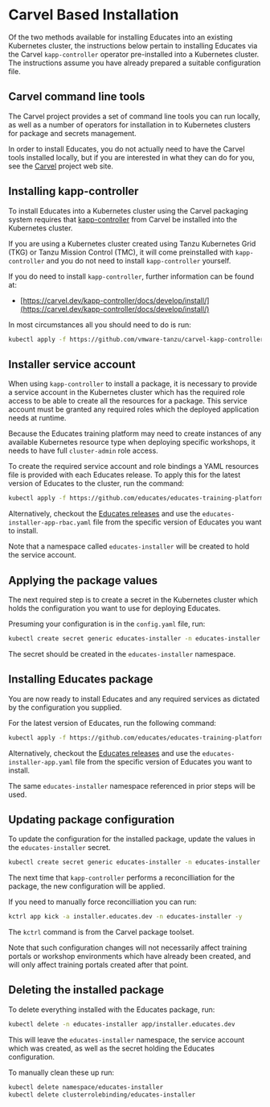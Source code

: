 Carvel Based Installation
=========================

Of the two methods available for installing Educates into an existing Kubernetes cluster, the instructions below pertain to installing Educates via the Carvel `kapp-controller` operator pre-installed into a Kubernetes cluster. The instructions assume you have already prepared a suitable configuration file.

Carvel command line tools
-------------------------

The Carvel project provides a set of command line tools you can run locally, as well as a number of operators for installation in to Kubernetes clusters for package and secrets management.

In order to install Educates, you do not actually need to have the Carvel tools installed locally, but if you are interested in what they can do for you, see the [Carvel](https://carvel.dev/) project web site.

Installing kapp-controller
--------------------------

To install Educates into a Kubernetes cluster using the Carvel packaging system requires that [kapp-controller](https://carvel.dev/kapp-controller/) from Carvel be installed into the Kubernetes cluster.

If you are using a Kubernetes cluster created using Tanzu Kubernetes Grid (TKG) or Tanzu Mission Control (TMC), it will come preinstalled with ``kapp-controller`` and you do not need to install ``kapp-controller`` yourself.

If you do need to install ``kapp-controller``, further information can be found at:

* [https://carvel.dev/kapp-controller/docs/develop/install/](https://carvel.dev/kapp-controller/docs/develop/install/)

In most circumstances all you should need to do is run:

```bash
kubectl apply -f https://github.com/vmware-tanzu/carvel-kapp-controller/releases/latest/download/release.yml
```

Installer service account
-------------------------

When using `kapp-controller` to install a package, it is necessary to provide a service account in the Kubernetes cluster which has the required role access to be able to create all the resources for a package. This service account must be granted any required roles which the deployed application needs at runtime.

Because the Educates training platform may need to create instances of any available Kubernetes resource type when deploying specific workshops, it needs to have full `cluster-admin` role access.

To create the required service account and role bindings a YAML resources file is provided with each Educates release. To apply this for the latest version of Educates to the cluster, run the command:

```bash
kubectl apply -f https://github.com/educates/educates-training-platform/releases/latest/download/educates-installer-app-rbac.yaml
```

Alternatively, checkout the [Educates releases](https://github.com/educates/educates-training-platform/releases) and use the `educates-installer-app-rbac.yaml` file from the specific version of Educates you want to install.

Note that a namespace called `educates-installer` will be created to hold the service account.

Applying the package values
---------------------------

The next required step is to create a secret in the Kubernetes cluster which holds the configuration you want to use for deploying Educates.

Presuming your configuration is in the `config.yaml` file, run:

```bash
kubectl create secret generic educates-installer -n educates-installer --from-file config.yaml --save-config
```

The secret should be created in the `educates-installer` namespace.

Installing Educates package
---------------------------

You are now ready to install Educates and any required services as dictated by the configuration you supplied.

For the latest version of Educates, run the following command:

```bash
kubectl apply -f https://github.com/educates/educates-training-platform/releases/latest/download/educates-installer-app.yaml
```

Alternatively, checkout the [Educates releases](https://github.com/educates/educates-training-platform/releases) and use the `educates-installer-app.yaml` file from the specific version of Educates you want to install.

The same `educates-installer` namespace referenced in prior steps will be used.

Updating package configuration
------------------------------

To update the configuration for the installed package, update the values in the `educates-installer` secret.

```bash
kubectl create secret generic educates-installer -n educates-installer --from-file config.yaml --dry-run=client -o yaml | kubectl apply -f -
```

The next time that `kapp-controller` performs a reconcilliation for the package, the new configuration will be applied.

If you need to manually force reconcilliation you can run:

```bash
kctrl app kick -a installer.educates.dev -n educates-installer -y
```

The `kctrl` command is from the Carvel package toolset.

Note that such configuration changes will not necessarily affect training portals or workshop environments which have already been created, and will only affect training portals created after that point.

Deleting the installed package
------------------------------

To delete everything installed with the Educates package, run:

```bash
kubectl delete -n educates-installer app/installer.educates.dev
```

This will leave the `educates-installer` namespace, the service account which was created, as well as the secret holding the Educates configuration.

To manually clean these up run:

```bash
kubectl delete namespace/educates-installer
kubectl delete clusterrolebinding/educates-installer
```
